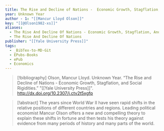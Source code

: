 ```yaml
---
title: The Rise and Decline of Nations -  Economic Growth, Stagflation, and Social Rigidities
year: Unknown Year
author - 1: "[[Mancur Lloyd Olson]]"
key: "[[@Olson1982-xs]]"
aliases:
  - The Rise And Decline Of Nations - Economic Growth, Stagflation, And Social Rigidities
  - The Rise And Decline Of Nations
publisher: "[[Yale University Press]]"
tags:
  - _BibTex-to-MD-Git
  - EPubs-Books
  - ePub
  - Economics
---
```


> [!bibliography]
> Olson, Mancur Lloyd. Unknown Year. “The Rise and Decline of Nations -  Economic Growth, Stagflation, and Social Rigidities.” "[[Yale University Press]]". http://dx.doi.org/10.2307/j.ctv2t5xgfp

> [!abstract]
> The years since World War II have seen rapid shifts in the relative positions of different countries and regions. Leading political economist Mancur Olson offers a new and compelling theory to explain these shifts in fortune and then tests his theory against evidence from many periods of history and many parts of the world.